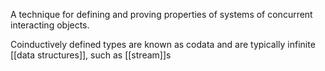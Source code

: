  A technique for defining and proving properties of systems of concurrent interacting objects.
 
Coinductively defined types are known as codata and are typically infinite [[data structures]], such as [[stream]]s